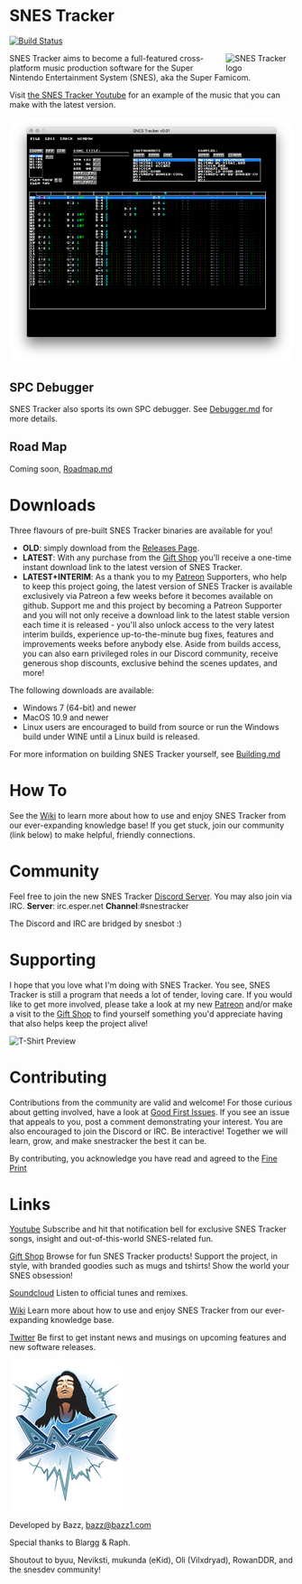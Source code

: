 SNES Tracker
============

[![Build Status](https://dev.azure.com/bazzinotti/snestracker/_apis/build/status/bazzinotti.snestracker?branchName=master)](https://dev.azure.com/bazzinotti/snestracker/_build/latest?definitionId=1&branchName=master)

<!-- temporary external graphic until v0.1.1 is released to Github on August 18th 2020 -->
<img src="https://i.postimg.cc/2jhmZ5fM/snes-tracker-logo.png" alt="SNES Tracker logo" align="right" width="120" />

SNES Tracker aims to become a full-featured cross-platform music production software
for the Super Nintendo Entertainment System (SNES), aka the Super Famicom.

Visit [the SNES Tracker Youtube](https://youtube.snestracker.com) for an example of the music that you can make with the latest version.

![SNES Tracker early prototype preview](./pics/snestracker.png)

SPC Debugger
------------

SNES Tracker also sports its own SPC debugger. See [Debugger.md](./Debugger.md) for
more details.


Road Map
--------
Coming soon, [Roadmap.md](./Roadmap.md)


Downloads
=========

Three flavours of pre-built SNES Tracker binaries are available for you!
- **OLD**: simply download from the [Releases Page](https://github.com/bazzinotti/snestracker/releases).
- **LATEST**: With any purchase from the [Gift Shop](https://shop.snestracker.com/) you'll receive a one-time instant download link to the latest version of SNES Tracker.
- **LATEST+INTERIM**: As a thank you to my [Patreon](https://patreon.snestracker.com/) Supporters, who help to keep this project going, the latest version of SNES Tracker is available exclusively via Patreon a few weeks before it becomes available on github. Support me and this project by becoming a Patreon Supporter and you will not only receive a download link to the latest stable version each time it is released - you'll also unlock access to the very latest interim builds, experience up-to-the-minute bug fixes, features and improvements weeks before anybody else. Aside from builds access, you can also earn privileged roles in our Discord community, receive generous shop discounts, exclusive behind the scenes updates, and more!

The following downloads are available:

- Windows 7 (64-bit) and newer
- MacOS 10.9 and newer
- Linux users are encouraged to build from source or run the Windows build under WINE until a Linux build is released.

For more information on building SNES Tracker yourself, see [Building.md](./Building.md)

How To
======

See the [Wiki](https://wiki.snestracker.com) to learn more about how to use and enjoy SNES Tracker from our ever-expanding knowledge base! If you get stuck, join our community (link below) to make helpful, friendly connections.


Community
=========

Feel free to join the new SNES Tracker [Discord Server](https://discord.gg/2WXEJU9). You may also join via IRC. **Server**: irc.esper.net **Channel**:#snestracker

The Discord and IRC are bridged by snesbot :)


Supporting
==========

I hope that you love what I'm doing with SNES Tracker. You see, SNES Tracker is still a
program that needs a lot of tender, loving care. If you would like to
get more involved, please take a look at my new
[Patreon](http://patreon.bazz1.com) and/or make a visit to the [Gift Shop](https://shop.snestracker.com)
 to find yourself something you'd appreciate having that also helps keep the project alive!

![T-Shirt Preview](https://bazz1.com/wp-content/uploads/2020/05/mockup-22a5493f-160x160.png)

Contributing
============

Contributions from the community are valid and welcome! For those curious about
getting involved, have a look at [Good First Issues](https://github.com/bazzinotti/snestracker/issues?q=is%3Aissue+is%3Aopen+label%3A%22good+first+issue%22).
If you see an issue that appeals to you, post a comment demonstrating your
interest. You are also encouraged to join the Discord or IRC. Be interactive!
Together we will learn, grow, and make snestracker the best it can be.

By contributing, you acknowledge you have read and agreed to the [Fine Print](./Contributing.md)

Links
=====

[Youtube](https://youtube.snestracker.com) Subscribe and hit that notification bell for
exclusive SNES Tracker songs, insight and out-of-this-world SNES-related fun.

[Gift Shop](https://shop.snestracker.com) Browse for fun SNES Tracker products! Support the project,
in style, with branded goodies such as mugs and tshirts! Show the world your SNES obsession!

[Soundcloud](https://soundcloud.com/snestracker) Listen to official tunes and remixes.

[Wiki](https://wiki.snestracker.com) Learn more about how to use and enjoy SNES Tracker
from our ever-expanding knowledge base.

[Twitter](https://twitter.com/snestracker1) Be first to get instant news and musings on
upcoming features and new software releases.


![By Bazz](./pics/bazz.png)

Developed by Bazz, <bazz@bazz1.com>

Special thanks to Blargg & Raph.

Shoutout to byuu, Neviksti, mukunda (eKid), Oli (Vilxdryad), RowanDDR, and the snesdev community!

